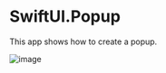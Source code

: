 # SwiftUI.Popup

This app shows how to create a popup.

![image](https://user-images.githubusercontent.com/15805568/143789801-2d9eb94d-ff01-47ab-bd00-ce62517a4074.png)
